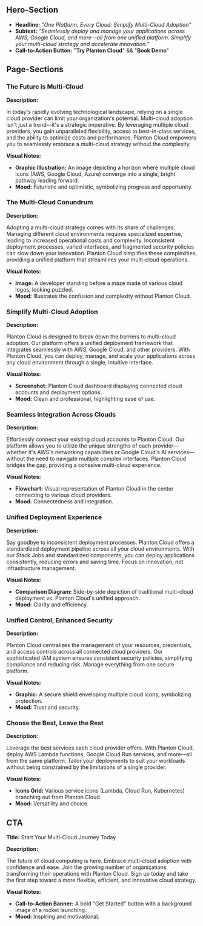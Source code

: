 ## Hero-Section

- **Headline:** *"One Platform, Every Cloud: Simplify Multi-Cloud Adoption"*
- **Subtext:** *"Seamlessly deploy and manage your applications across AWS, Google Cloud, and more—all from one unified
  platform. Simplify your multi-cloud strategy and accelerate innovation."*
- **Call-to-Action Button:** "**Try Planton Cloud**" && "**Book Demo**"

## Page-Sections

### The Future is Multi-Cloud

**Description:**

In today's rapidly evolving technological landscape, relying on a single cloud provider can limit your organization's
potential. Multi-cloud adoption isn't just a trend—it's a strategic imperative. By leveraging multiple cloud providers,
you gain unparalleled flexibility, access to best-in-class services, and the ability to optimize costs and performance.
Planton Cloud empowers you to seamlessly embrace a multi-cloud strategy without the complexity.

**Visual Notes:**

- **Graphic Illustration:** An image depicting a horizon where multiple cloud icons (AWS, Google Cloud, Azure) converge
  into a single, bright pathway leading forward.
- **Mood:** Futuristic and optimistic, symbolizing progress and opportunity.

### The Multi-Cloud Conundrum

**Description:**

Adopting a multi-cloud strategy comes with its share of challenges. Managing different cloud environments requires
specialized expertise, leading to increased operational costs and complexity. Inconsistent deployment processes, varied
interfaces, and fragmented security policies can slow down your innovation. Planton Cloud simplifies these complexities,
providing a unified platform that streamlines your multi-cloud operations.

**Visual Notes:**

- **Image:** A developer standing before a maze made of various cloud logos, looking puzzled.
- **Mood:** Illustrates the confusion and complexity without Planton Cloud.

### Simplify Multi-Cloud Adoption

**Description:**

Planton Cloud is designed to break down the barriers to multi-cloud adoption. Our platform offers a unified deployment
framework that integrates seamlessly with AWS, Google Cloud, and other providers. With Planton Cloud, you can deploy,
manage, and scale your applications across any cloud environment through a single, intuitive interface.

**Visual Notes:**

- **Screenshot:** Planton Cloud dashboard displaying connected cloud accounts and deployment options.
- **Mood:** Clean and professional, highlighting ease of use.

###  Seamless Integration Across Clouds

**Description:**

Effortlessly connect your existing cloud accounts to Planton Cloud. Our platform allows you to utilize the unique
strengths of each provider—whether it's AWS's networking capabilities or Google Cloud's AI services—without the need to
navigate multiple complex interfaces. Planton Cloud bridges the gap, providing a cohesive multi-cloud experience.

**Visual Notes:**

- **Flowchart:** Visual representation of Planton Cloud in the center connecting to various cloud providers.
- **Mood:** Connectedness and integration.

### Unified Deployment Experience

**Description:**

Say goodbye to inconsistent deployment processes. Planton Cloud offers a standardized deployment pipeline across all
your cloud environments. With our Stack Jobs and standardized components, you can deploy applications consistently,
reducing errors and saving time. Focus on innovation, not infrastructure management.

**Visual Notes:**

- **Comparison Diagram:** Side-by-side depiction of traditional multi-cloud deployment vs. Planton Cloud's unified
  approach.
- **Mood:** Clarity and efficiency.

### Unified Control, Enhanced Security

**Description:**

Planton Cloud centralizes the management of your resources, credentials, and access controls across all connected cloud
providers. Our sophisticated IAM system ensures consistent security policies, simplifying compliance and reducing risk.
Manage everything from one secure platform.

**Visual Notes:**

- **Graphic:** A secure shield enveloping multiple cloud icons, symbolizing protection.
- **Mood:** Trust and security.

### Choose the Best, Leave the Rest

**Description:**

Leverage the best services each cloud provider offers. With Planton Cloud, deploy AWS Lambda functions, Google Cloud Run
services, and more—all from the same platform. Tailor your deployments to suit your workloads without being constrained
by the limitations of a single provider.

**Visual Notes:**

- **Icons Grid:** Various service icons (Lambda, Cloud Run, Kubernetes) branching out from Planton Cloud.
- **Mood:** Versatility and choice.


## CTA

**Title:** Start Your Multi-Cloud Journey Today

**Description:**

The future of cloud computing is here. Embrace multi-cloud adoption with confidence and ease. Join the growing number of
organizations transforming their operations with Planton Cloud. Sign up today and take the first step toward a more
flexible, efficient, and innovative cloud strategy.

**Visual Notes:**

- **Call-to-Action Banner:** A bold "Get Started" button with a background image of a rocket launching.
- **Mood:** Inspiring and motivational.
